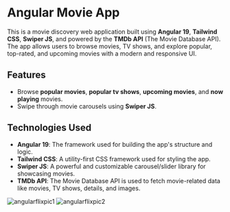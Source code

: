 # Angular Movie App

This is a movie discovery web application built using **Angular 19**, **Tailwind CSS**, **Swiper JS**, and powered by the **TMDb API** (The Movie Database API). The app allows users to browse movies, TV shows, and explore popular, top-rated, and upcoming movies with a modern and responsive UI.

## Features

- Browse **popular movies**, **popular tv shows**, **upcoming movies**, and **now playing** movies.
- Swipe through movie carousels using **Swiper JS**.


## Technologies Used

- **Angular 19**: The framework used for building the app's structure and logic.
- **Tailwind CSS**: A utility-first CSS framework used for styling the app.
- **Swiper JS**: A powerful and customizable carousel/slider library for showcasing movies.
- **TMDb API**: The Movie Database API is used to fetch movie-related data like movies, TV shows, details, and images.

![angularflixpic1](https://github.com/user-attachments/assets/ceaff8a4-2153-4446-9de2-b308bc45429c)
![angularflixpic2](https://github.com/user-attachments/assets/f3a3fdf5-591d-4e0a-adc1-29bc74afbbea)
